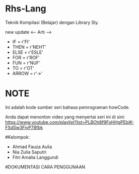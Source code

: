 # Rhs-Lang
Teknik Kompilasi (Belajar) dengan Library Sly. 

new update <-- Arti -->
- IF = r'FI'
- THEN = r'NEHT'
- ELSE = r'ESLE'
- FOR = r'ROF'
- FUN = r'NUF'
- TO = r'OT'
- ARROW = r'->'

# NOTE
Ini adalah kode sumber seri bahasa pemrograman howCode.

Anda dapat menonton video yang menyertai seri ini di sini: https://www.youtube.com/playlist?list=PLBOh8f9FoHHgPEbiK-FSdSw3FiyP78fbk

#Kelompok:
- Ahmad Fauza Aulia
- Nia Zulia Saputri
- Fitri Amalia Langgundi

#DOKUMENTASI CARA PENGGUNAAN